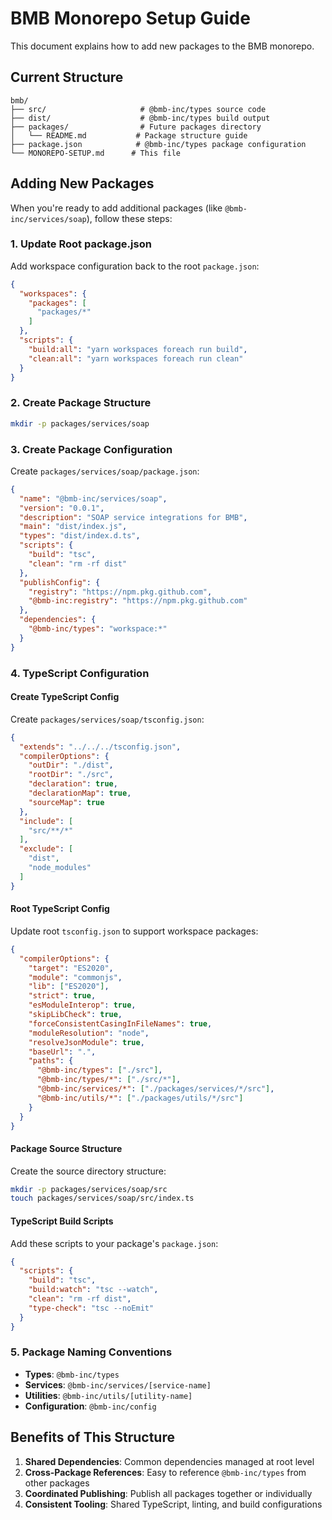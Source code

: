 # BMB Monorepo Setup Guide

This document explains how to add new packages to the BMB monorepo.

## Current Structure

```
bmb/
├── src/                     # @bmb-inc/types source code
├── dist/                    # @bmb-inc/types build output
├── packages/                # Future packages directory
│   └── README.md           # Package structure guide
├── package.json            # @bmb-inc/types package configuration
└── MONOREPO-SETUP.md      # This file
```

## Adding New Packages

When you're ready to add additional packages (like `@bmb-inc/services/soap`), follow these steps:

### 1. Update Root package.json

Add workspace configuration back to the root `package.json`:

```json
{
  "workspaces": {
    "packages": [
      "packages/*"
    ]  
  },
  "scripts": {
    "build:all": "yarn workspaces foreach run build",
    "clean:all": "yarn workspaces foreach run clean"
  }
}
```

### 2. Create Package Structure

```bash
mkdir -p packages/services/soap
```

### 3. Create Package Configuration

Create `packages/services/soap/package.json`:

```json
{
  "name": "@bmb-inc/services/soap",
  "version": "0.0.1",
  "description": "SOAP service integrations for BMB",
  "main": "dist/index.js",
  "types": "dist/index.d.ts",
  "scripts": {
    "build": "tsc",
    "clean": "rm -rf dist"
  },
  "publishConfig": {
    "registry": "https://npm.pkg.github.com",
    "@bmb-inc:registry": "https://npm.pkg.github.com"
  },
  "dependencies": {
    "@bmb-inc/types": "workspace:*"
  }
}
```

### 4. TypeScript Configuration

#### Create TypeScript Config

Create `packages/services/soap/tsconfig.json`:

```json
{
  "extends": "../../../tsconfig.json",
  "compilerOptions": {
    "outDir": "./dist",
    "rootDir": "./src",
    "declaration": true,
    "declarationMap": true,
    "sourceMap": true
  },
  "include": [
    "src/**/*"
  ],
  "exclude": [
    "dist",
    "node_modules"
  ]
}
```

#### Root TypeScript Config

Update root `tsconfig.json` to support workspace packages:

```json
{
  "compilerOptions": {
    "target": "ES2020",
    "module": "commonjs",
    "lib": ["ES2020"],
    "strict": true,
    "esModuleInterop": true,
    "skipLibCheck": true,
    "forceConsistentCasingInFileNames": true,
    "moduleResolution": "node",
    "resolveJsonModule": true,
    "baseUrl": ".",
    "paths": {
      "@bmb-inc/types": ["./src"],
      "@bmb-inc/types/*": ["./src/*"],
      "@bmb-inc/services/*": ["./packages/services/*/src"],
      "@bmb-inc/utils/*": ["./packages/utils/*/src"]
    }
  }
}
```

#### Package Source Structure

Create the source directory structure:

```bash
mkdir -p packages/services/soap/src
touch packages/services/soap/src/index.ts
```

#### TypeScript Build Scripts

Add these scripts to your package's `package.json`:

```json
{
  "scripts": {
    "build": "tsc",
    "build:watch": "tsc --watch",
    "clean": "rm -rf dist",
    "type-check": "tsc --noEmit"
  }
}
```

### 5. Package Naming Conventions

- **Types**: `@bmb-inc/types`
- **Services**: `@bmb-inc/services/[service-name]`  
- **Utilities**: `@bmb-inc/utils/[utility-name]`
- **Configuration**: `@bmb-inc/config`

## Benefits of This Structure

1. **Shared Dependencies**: Common dependencies managed at root level
2. **Cross-Package References**: Easy to reference `@bmb-inc/types` from other packages
3. **Coordinated Publishing**: Publish all packages together or individually
4. **Consistent Tooling**: Shared TypeScript, linting, and build configurations 